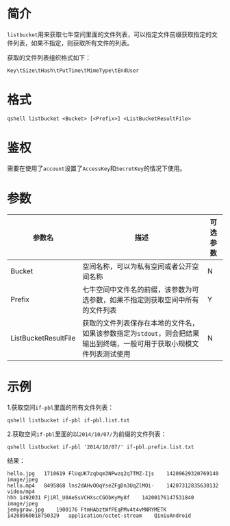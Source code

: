 # 简介

`listbucket`用来获取七牛空间里面的文件列表，可以指定文件前缀获取指定的文件列表，如果不指定，则获取所有文件的列表。

获取的文件列表组织格式如下：

```
Key\tSize\tHash\tPutTime\tMimeType\tEndUser
```

# 格式

```
qshell listbucket <Bucket> [<Prefix>] <ListBucketResultFile>
```

# 鉴权

需要在使用了`account`设置了`AccessKey`和`SecretKey`的情况下使用。

# 参数

|参数名|描述|可选参数|
|------|------|----|
|Bucket|空间名称，可以为私有空间或者公开空间名称|N|
|Prefix|七牛空间中文件名的前缀，该参数为可选参数，如果不指定则获取空间中所有的文件列表|Y|
|ListBucketResultFile|获取的文件列表保存在本地的文件名，如果该参数指定为`stdout`，则会把结果输出到终端，一般可用于获取小规模文件列表测试使用|N|

# 示例

1.获取空间`if-pbl`里面的所有文件列表：

```
qshell listbucket if-pbl if-pbl.list.txt
```

2.获取空间`if-pbl`里面的以`2014/10/07/`为前缀的文件列表：

```
qshell listbucket if-pbl '2014/10/07/' if-pbl.prefix.list.txt
```

结果：

```
hello.jpg	1710619	FlUqUK7zqbqm3NPwzq2q7TMZ-Ijs	14209629320769140	image/jpeg
hello.mp4	8495868	lns2dAHvO0qYseZFgDn3UqZlMOi-	14207312835630132	video/mp4
hhh	1492031	FjiRl_U0AeSsVCHXscCGObKyMy8f	14200176147531840	image/jpeg
jemygraw.jpg	1900176	FtmHAbztWfPEqPMv4t4vMNRYMETK	14208960018750329	application/octet-stream	QiniuAndroid
```

